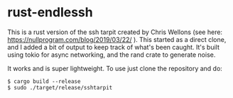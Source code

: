 # rust-endlessh

This is a rust version of the ssh tarpit created by Chris Wellons (see here:
https://nullprogram.com/blog/2019/03/22/ ). This started as a direct clone, and
I added a bit of output to keep track of what's been caught. It's built using
tokio for async networking, and the rand crate to generate noise.

It works and is super lightweight. To use just clone the repository
and do:

```
$ cargo build --release
$ sudo ./target/release/sshtarpit
```

